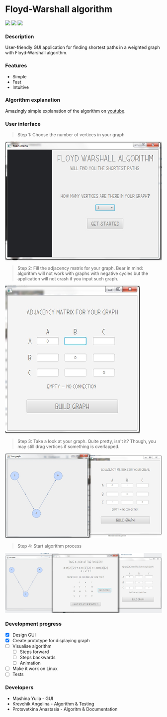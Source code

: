 # Floyd-Warshall algorithm

![](https://img.shields.io/badge/version-0.1-blue.svg) ![](https://img.shields.io/badge/build-passing-brightgreen.svg) ![](https://img.shields.io/badge/contributors-3-orange.svg)

### Description
User-friendly GUI application for finding shortest paths in a weighted graph with Floyd-Warshall algorithm.

### Features
* Simple
* Fast
* Intuitive

### Algorithm explanation

Amazingly simple explanation of the algorithm on [youtube](https://www.youtube.com/watch?v=4OQeCuLYj-4&feature=youtu.be).

### User interface
> Step 1: Choose the number of vertices in your graph

![step 1](pics/Sample_1.jpg)
> Step 2: Fill the adjacency matrix for your graph. Bear in mind: algorithm will not work with graphs with negative cycles but the application will not crash if you input such graph.

![step 2](pics/Sample_2.jpg)
> Step 3: Take a look at your graph. Quite pretty, isn't it? Though, you may still drag vertices if something is overlapped.

![step 3](pics/Sample_3.jpg)
> Step 4: Start algorithm process

![step 4](pics/Sample_4.jpg)

### Development progress

- [x] Design GUI
- [x] Create prototype for displaying graph
- [ ] Visualise algorithm
    - [ ] Steps forward
    - [ ] Steps backwards
    - [ ] Animation
- [ ] Make it work on Linux
- [ ] Tests

### Developers
* Mashina Yulia - GUI
* Krevchik Angelina - Algorithm & Testing
* Protsvetkina Anastasia - Algoritm & Documentation